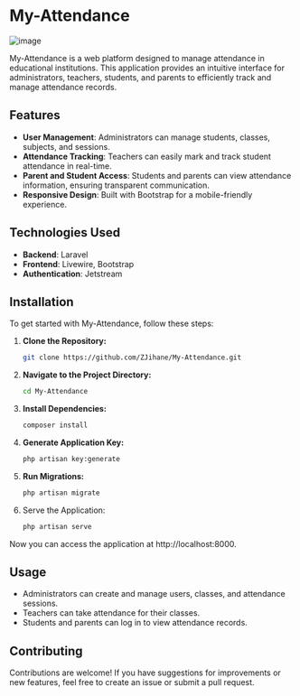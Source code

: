 # My-Attendance
![image](https://github.com/user-attachments/assets/c8a5206d-dbd3-4a39-abf9-fb342b035dee)


My-Attendance is a web platform designed to manage attendance in educational institutions. This application provides an intuitive interface for administrators, teachers, students, and parents to efficiently track and manage attendance records.

## Features
- **User Management**: Administrators can manage students, classes, subjects, and sessions.
- **Attendance Tracking**: Teachers can easily mark and track student attendance in real-time.
- **Parent and Student Access**: Students and parents can view attendance information, ensuring transparent communication.
- **Responsive Design**: Built with Bootstrap for a mobile-friendly experience.

## Technologies Used
- **Backend**: Laravel
- **Frontend**: Livewire, Bootstrap
- **Authentication**: Jetstream

## Installation
To get started with My-Attendance, follow these steps:

1. **Clone the Repository:**
   ```bash
   git clone https://github.com/ZJihane/My-Attendance.git
2. **Navigate to the Project Directory:**
   ```bash
   cd My-Attendance
3. **Install Dependencies:**
   ```bash
   composer install
4. **Generate Application Key:**
   ```bash
   php artisan key:generate
5. **Run Migrations:**
   ```bash
   php artisan migrate

6. Serve the Application:
   ```bash
   php artisan serve

Now you can access the application at http://localhost:8000.
## Usage
- Administrators can create and manage users, classes, and attendance sessions.
- Teachers can take attendance for their classes.
- Students and parents can log in to view attendance records.

## Contributing
Contributions are welcome! If you have suggestions for improvements or new features, feel free to create an issue or submit a pull request.



   
   
   
